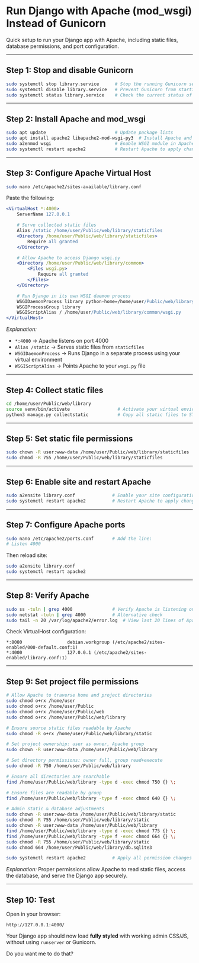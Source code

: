 # Run Django with Apache (mod_wsgi) Instead of Gunicorn

Quick setup to run your Django app with Apache, including static files, database permissions, and port configuration.

---

## **Step 1: Stop and disable Gunicorn**

```bash
sudo systemctl stop library.service      # Stop the running Gunicorn service immediately
sudo systemctl disable library.service   # Prevent Gunicorn from starting on boot
sudo systemctl status library.service    # Check the current status of Gunicorn
```

---

## **Step 2: Install Apache and mod_wsgi**

```bash
sudo apt update                          # Update package lists
sudo apt install apache2 libapache2-mod-wsgi-py3  # Install Apache and WSGI module
sudo a2enmod wsgi                        # Enable WSGI module in Apache
sudo systemctl restart apache2           # Restart Apache to apply changes
```

---

## **Step 3: Configure Apache Virtual Host**

```bash
sudo nano /etc/apache2/sites-available/library.conf
```

Paste the following:

```apache
<VirtualHost *:4000>
    ServerName 127.0.0.1

    # Serve collected static files
    Alias /static /home/user/Public/web/library/staticfiles
    <Directory /home/user/Public/web/library/staticfiles>
        Require all granted
    </Directory>

    # Allow Apache to access Django wsgi.py
    <Directory /home/user/Public/web/library/common>
        <Files wsgi.py>
            Require all granted
        </Files>
    </Directory>

    # Run Django in its own WSGI daemon process
    WSGIDaemonProcess library python-home=/home/user/Public/web/library/venv python-path=/home/user/Public/web/library
    WSGIProcessGroup library
    WSGIScriptAlias / /home/user/Public/web/library/common/wsgi.py
</VirtualHost>
```

*Explanation:*

* `*:4000` → Apache listens on port 4000
* `Alias /static` → Serves static files from `staticfiles`
* `WSGIDaemonProcess` → Runs Django in a separate process using your virtual environment
* `WSGIScriptAlias` → Points Apache to your `wsgi.py` file

---

## **Step 4: Collect static files**

```bash
cd /home/user/Public/web/library
source venv/bin/activate                  # Activate your virtual environment
python3 manage.py collectstatic           # Copy all static files to STATIC_ROOT
```

---

## **Step 5: Set static file permissions**

```bash
sudo chown -R user:www-data /home/user/Public/web/library/staticfiles  # Apache can read static files
sudo chmod -R 755 /home/user/Public/web/library/staticfiles            # Ensure read + execute access
```

---

## **Step 6: Enable site and restart Apache**

```bash
sudo a2ensite library.conf              # Enable your site configuration
sudo systemctl restart apache2          # Restart Apache to apply changes
```

---

## **Step 7: Configure Apache ports**

```bash
sudo nano /etc/apache2/ports.conf       # Add the line:
# Listen 4000
```

Then reload site:

```bash
sudo a2ensite library.conf
sudo systemctl restart apache2
```

---

## **Step 8: Verify Apache**

```bash
sudo ss -tuln | grep 4000               # Verify Apache is listening on port 4000
sudo netstat -tuln | grep 4000          # Alternative check
sudo tail -n 20 /var/log/apache2/error.log  # View last 20 lines of Apache error log
```

Check VirtualHost configuration:

```
*:8080                 debian.workgroup (/etc/apache2/sites-enabled/000-default.conf:1)
*:4000                 127.0.0.1 (/etc/apache2/sites-enabled/library.conf:1)
```

---

## **Step 9: Set project file permissions**

```bash
# Allow Apache to traverse home and project directories
sudo chmod o+rx /home/user
sudo chmod o+rx /home/user/Public
sudo chmod o+rx /home/user/Public/web
sudo chmod o+rx /home/user/Public/web/library

# Ensure source static files readable by Apache
sudo chmod -R o+rx /home/user/Public/web/library/static

# Set project ownership: user as owner, Apache group
sudo chown -R user:www-data /home/user/Public/web/library

# Set directory permissions: owner full, group read+execute
sudo chmod -R 750 /home/user/Public/web/library

# Ensure all directories are searchable
find /home/user/Public/web/library -type d -exec chmod 750 {} \;

# Ensure files are readable by group
find /home/user/Public/web/library -type f -exec chmod 640 {} \;

# Admin static & database adjustments
sudo chown -R user:www-data /home/user/Public/web/library/static
sudo chmod -R 755 /home/user/Public/web/library/static
sudo chown -R user:www-data /home/user/Public/web/library
find /home/user/Public/web/library -type d -exec chmod 775 {} \;
find /home/user/Public/web/library -type f -exec chmod 664 {} \;
sudo chmod -R 755 /home/user/Public/web/library/static
sudo chmod 664 /home/user/Public/web/library/db.sqlite3

sudo systemctl restart apache2          # Apply all permission changes
```

*Explanation:* Proper permissions allow Apache to read static files, access the database, and serve the Django app securely.

---

## **Step 10: Test**

Open in your browser:

```
http://127.0.0.1:4000/
```

Your Django app should now load **fully styled** with working admin CSS/JS, without using `runserver` or Gunicorn.

Do you want me to do that?
